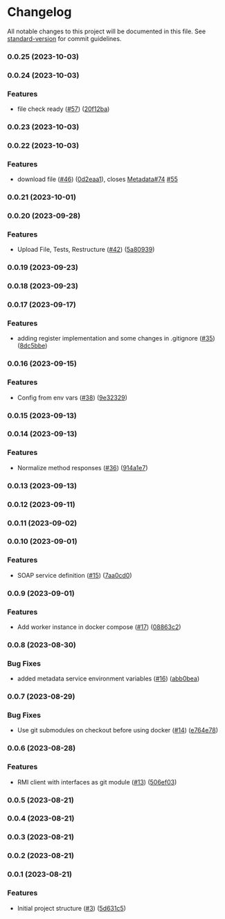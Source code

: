 # Changelog

All notable changes to this project will be documented in this file. See [standard-version](https://github.com/conventional-changelog/standard-version) for commit guidelines.

### 0.0.25 (2023-10-03)

### 0.0.24 (2023-10-03)


### Features

* file check ready ([#57](https://github.com/hawks-atlanta/gateway-java/issues/57)) ([20f12ba](https://github.com/hawks-atlanta/gateway-java/commit/20f12bad87cd0e1f273c1d0d2d58072ca23803c9))

### 0.0.23 (2023-10-03)

### 0.0.22 (2023-10-03)


### Features

* download file ([#46](https://github.com/hawks-atlanta/gateway-java/issues/46)) ([0d2eaa1](https://github.com/hawks-atlanta/gateway-java/commit/0d2eaa11f2c0149e6cf29a93a5e2b65348f9f2e4)), closes [Metadata#74](https://github.com/hawks-atlanta/Metadata/issues/74) [#55](https://github.com/hawks-atlanta/gateway-java/issues/55)

### 0.0.21 (2023-10-01)

### 0.0.20 (2023-09-28)


### Features

* Upload File, Tests, Restructure ([#42](https://github.com/hawks-atlanta/gateway-java/issues/42)) ([5a80939](https://github.com/hawks-atlanta/gateway-java/commit/5a809393b6107344e020df49cbbbe9677b3d350a))

### 0.0.19 (2023-09-23)

### 0.0.18 (2023-09-23)

### 0.0.17 (2023-09-17)


### Features

* adding register implementation and some changes in .gitignore ([#35](https://github.com/hawks-atlanta/gateway-java/issues/35)) ([8dc5bbe](https://github.com/hawks-atlanta/gateway-java/commit/8dc5bbe7538a1d927488306419594ac95db197ba))

### 0.0.16 (2023-09-15)


### Features

* Config from env vars ([#38](https://github.com/hawks-atlanta/gateway-java/issues/38)) ([9e32329](https://github.com/hawks-atlanta/gateway-java/commit/9e32329e3390a2b5b9c5cedb62ea6017d31b28f4))

### 0.0.15 (2023-09-13)

### 0.0.14 (2023-09-13)


### Features

* Normalize method responses ([#36](https://github.com/hawks-atlanta/gateway-java/issues/36)) ([914a1e7](https://github.com/hawks-atlanta/gateway-java/commit/914a1e7c9414c7e51cbdc3bd1b31bee7fbb7aa70))

### 0.0.13 (2023-09-13)

### 0.0.12 (2023-09-11)

### 0.0.11 (2023-09-02)

### 0.0.10 (2023-09-01)


### Features

* SOAP service definition ([#15](https://github.com/hawks-atlanta/gateway-java/issues/15)) ([7aa0cd0](https://github.com/hawks-atlanta/gateway-java/commit/7aa0cd09a2f15e474997ea81414ab517fbc7451b))

### 0.0.9 (2023-09-01)


### Features

* Add worker instance in docker compose ([#17](https://github.com/hawks-atlanta/gateway-java/issues/17)) ([08863c2](https://github.com/hawks-atlanta/gateway-java/commit/08863c2dfb047a98a92b523b2f05bc75d44c1ad1))

### 0.0.8 (2023-08-30)


### Bug Fixes

* added metadata service environment variables ([#16](https://github.com/hawks-atlanta/gateway-java/issues/16)) ([abb0bea](https://github.com/hawks-atlanta/gateway-java/commit/abb0bea97c3f4e499edd482e7ae8381128307680))

### 0.0.7 (2023-08-29)


### Bug Fixes

* Use git submodules on checkout before using docker ([#14](https://github.com/hawks-atlanta/gateway-java/issues/14)) ([e764e78](https://github.com/hawks-atlanta/gateway-java/commit/e764e781400e3a6adb0e0228b6025928736b66a0))

### 0.0.6 (2023-08-28)


### Features

* RMI client with interfaces as git module ([#13](https://github.com/hawks-atlanta/gateway-java/issues/13)) ([506ef03](https://github.com/hawks-atlanta/gateway-java/commit/506ef03d4e250c74719bead33e2194d9f3c423bd))

### 0.0.5 (2023-08-21)

### 0.0.4 (2023-08-21)

### 0.0.3 (2023-08-21)

### 0.0.2 (2023-08-21)

### 0.0.1 (2023-08-21)


### Features

* Initial project structure ([#3](https://github.com/hawks-atlanta/gateway-java/issues/3)) ([5d631c5](https://github.com/hawks-atlanta/gateway-java/commit/5d631c5300931b4cd726a743ce086e339bbe86f1))
